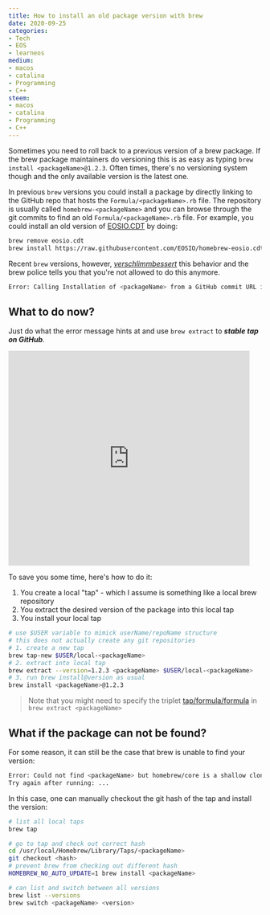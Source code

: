 ```yaml
---
title: How to install an old package version with brew
date: 2020-09-25
categories:
- Tech
- EOS
- learneos
medium:
- macos
- catalina
- Programming
- C++
steem:
- macos
- catalina
- Programming
- C++
---
```


Sometimes you need to roll back to a previous version of a brew package.
If the brew package maintainers do versioning this is as easy as typing `brew install <packageName>@1.2.3`.
Often times, there's no versioning system though and the only available version is the latest one.

In previous `brew` versions you could install a package by directly linking to the GitHub repo that hosts the `Formula/<packageName>.rb` file.
The repository is usually called `homebrew-<packageName>` and you can browse through the git commits to find an old `Formula/<packageName>.rb` file.
For example, you could install an old version of [EOSIO.CDT](http://localhost:8000/how-to-rollback-to-an-older-eosio-cdt-version-with-brew/) by doing:

```bash
brew remove eosio.cdt
brew install https://raw.githubusercontent.com/EOSIO/homebrew-eosio.cdt/d0f0320017315bd5ac69aa1e1ce001c6567af6b3/eosio.cdt.rb
```

Recent `brew` versions, however, [_verschlimmbessert_](https://en.wiktionary.org/wiki/verschlimmbessern) this behavior and the brew police tells you that you're not allowed to do this anymore.

```bash
Error: Calling Installation of <packageName> from a GitHub commit URL is disabled! Use 'brew extract <packageName>' to stable tap on GitHub instead.
```

## What to do now?

Just do what the error message hints at and use `brew extract` to **_stable tap on GitHub_**.

<iframe src="https://giphy.com/embed/9ohlKnRDAmotG" width="480" height="428" frameBorder="0" class="giphy-embed" allowFullScreen></iframe>

To save you some time, here's how to do it:

1. You create a local "tap" - which I assume is something like a local brew repository
2. You extract the desired version of the package into this local tap
3. You install your local tap

```bash
# use $USER variable to mimick userName/repoName structure
# this does not actually create any git repositories
# 1. create a new tap
brew tap-new $USER/local-<packageName>
# 2. extract into local tap
brew extract --version=1.2.3 <packageName> $USER/local-<packageName>
# 3. run brew install@version as usual
brew install <packageName>@1.2.3
```

> Note that you might need to specify the triplet [tap/formula/formula](https://docs.brew.sh/Manpage#extract-options-formula-tap) in `brew extract <packageName>`

## What if the package can not be found?

For some reason, it can still be the case that brew is unable to find your version:

```bash
Error: Could not find <packageName> but homebrew/core is a shallow clone!
Try again after running: ...
```

In this case, one can manually checkout the git hash of the tap and install the version:

```bash
# list all local taps
brew tap

# go to tap and check out correct hash
cd /usr/local/Homebrew/Library/Taps/<packageName>
git checkout <hash>
# prevent brew from checking out different hash
HOMEBREW_NO_AUTO_UPDATE=1 brew install <packageName>

# can list and switch between all versions
brew list --versions
brew switch <packageName> <version>
```
